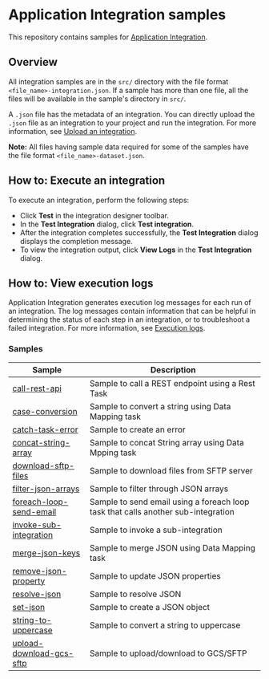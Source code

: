 # Application Integration samples

This repository contains samples for
[Application Integration](https://cloud.google.com/application-integration/docs).

## Overview

All integration samples are in the `src/` directory with the file format
`<file_name>-integration.json`. If a sample has more than one file, all the
files will be available in the sample's directory in `src/`.

A `.json` file has the metadata of an integration. You can directly upload the
`.json` file as an integration to your project and run the integration. For more
information, see
[Upload an integration](https://cloud.google.com/application-integration/docs/upload-download#upload-an-integration).

**Note:** All files having sample data required for some of the samples have the
file format `<file_name>-dataset.json`.

## How to: Execute an integration

To execute an integration, perform the following steps:

*   Click **Test** in the integration designer toolbar.
*   In the **Test Integration** dialog, click **Test integration**.
*   After the integration completes successfully, the **Test Integration**
    dialog displays the completion message.
*   To view the integration output, click **View Logs** in the **Test
    Integration** dialog.

## How to: View execution logs

Application Integration generates execution log messages for each run of an
integration. The log messages contain information that can be helpful in
determining the status of each step in an integration, or to troubleshoot a
failed integration. For more information, see
[Execution logs](https://cloud.google.com/application-integration/docs/viewing-logs).

### <a name="samples"></a>Samples

| Sample | Description |
|---|---|
| [call-rest-api](src/call-rest-api) | Sample to call a REST endpoint using a Rest Task |
| [case-conversion](case-conversion) | Sample to convert a string using Data Mapping task |
| [catch-task-error](catch-task-error) | Sample to create an error |
| [concat-string-array](concat-string-array) | Sample to concat String array using Data Mpping task |
| [download-sftp-files](download-sftp-files) | Sample to download files from SFTP server |
| [filter-json-arrays](filter-json-arrays) | Sample to filter through JSON arrays |
| [foreach-loop-send-email](foreach-loop-send-email) | Sample to send email using a foreach loop task that calls another sub-integration |
| [invoke-sub-integration](invoke-sub-integration) | Sample to invoke a sub-integration |
| [merge-json-keys](merge-json-keys) | Sample to merge JSON using Data Mapping task |
| [remove-json-property](remove-json-property) | Sample to update JSON properties |
| [resolve-json](resolve-json) | Sample to resolve JSON  |
| [set-json](set-json) | Sample to create a JSON object |
| [string-to-uppercase](string-to-uppercase) | Sample to convert a string to uppercase |
| [upload-download-gcs-sftp](upload-download-gcs-sftp) | Sample to upload/download to GCS/SFTP |                    |

